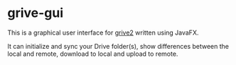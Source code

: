 # grive-gui

This is a graphical user interface for [grive2](https://github.com/vitalif/grive2) written using JavaFX.

It can initialize and sync your Drive folder(s), show differences between the local and remote, download to local and upload to remote.